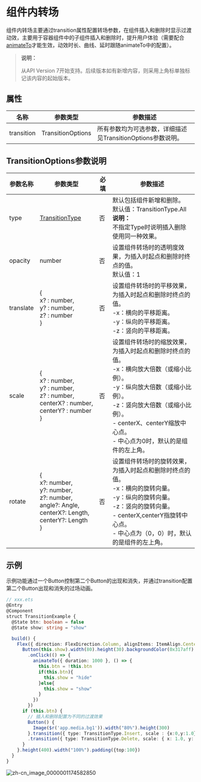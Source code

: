 # 组件内转场

组件内转场主要通过transition属性配置转场参数，在组件插入和删除时显示过渡动效，主要用于容器组件中的子组件插入和删除时，提升用户体验（需要配合[animateTo](ts-explicit-animation.md)才能生效，动效时长、曲线、延时跟随animateTo中的配置）。 

>  **说明：**
>
>  从API Version 7开始支持。后续版本如有新增内容，则采用上角标单独标记该内容的起始版本。


## 属性


| 名称 | 参数类型 | 参数描述 |
| -------- | -------- | -------- |
| transition | TransitionOptions | 所有参数均为可选参数，详细描述见TransitionOptions参数说明。 |

## TransitionOptions参数说明

| 参数名称 | 参数类型 | 必填 | 参数描述 |
| -------- | -------- | -------- | -------- |
| type | [TransitionType](ts-appendix-enums.md#transitiontype)  | 否 | 默认包括组件新增和删除。<br/>默认值：TransitionType.All<br/>**说明：**<br/>不指定Type时说明插入删除使用同一种效果。 |
| opacity | number | 否 | 设置组件转场时的透明度效果，为插入时起点和删除时终点的值。<br/>默认值：1 |
| translate | {<br/>x?&nbsp;:&nbsp;number,<br/>y?&nbsp;:&nbsp;number,<br/>z?&nbsp;:&nbsp;number<br/>} | 否 | 设置组件转场时的平移效果，为插入时起点和删除时终点的值。<br/>-x：横向的平移距离。<br/>-y：纵向的平移距离。<br/>-z：竖向的平移距离。 |
| scale | {<br/>x?&nbsp;:&nbsp;number,<br/>y?&nbsp;:&nbsp;number,<br/>z?&nbsp;:&nbsp;number,<br/>centerX?&nbsp;:&nbsp;number,<br/>centerY?&nbsp;:&nbsp;number<br/>} | 否 | 设置组件转场时的缩放效果，为插入时起点和删除时终点的值。<br/>-x：横向放大倍数（或缩小比例）。<br/>-y：纵向放大倍数（或缩小比例）。<br/>-z：竖向放大倍数（或缩小比例）。<br/>-&nbsp;centerX、centerY缩放中心点。<br/>-&nbsp;中心点为0时，默认的是组件的左上角。<br/> |
| rotate | {<br/>x?:&nbsp;number,<br/>y?:&nbsp;number,<br/>z?:&nbsp;number,<br/>angle?:&nbsp;Angle,<br/>centerX?:&nbsp;Length,<br/>centerY?:&nbsp;Length<br/>} | 否 | 设置组件转场时的旋转效果，为插入时起点和删除时终点的值。<br/>-x：横向的旋转向量。<br/>-y：纵向的旋转向量。<br/>-z：竖向的旋转向量。<br/>-&nbsp;centerX,centerY指旋转中心点。<br/>-&nbsp;中心点为（0，0）时，默认的是组件的左上角。 |


## 示例

示例功能通过一个Button控制第二个Button的出现和消失，并通过transition配置第二个Button出现和消失的过场动画。

```ts
// xxx.ets
@Entry
@Component
struct TransitionExample {
  @State btn: boolean = false
  @State show: string = "show"

  build() {
    Flex({ direction: FlexDirection.Column, alignItems: ItemAlign.Center,}) {
      Button(this.show).width(80).height(30).backgroundColor(0x317aff).margin({bottom:50})
        .onClick(() => {
          animateTo({ duration: 1000 }, () => {
            this.btn = !this.btn
            if(this.btn){
              this.show = "hide"
            }else{
              this.show = "show"
            }
          })
        })
      if (this.btn) {
        // 插入和删除配置为不同的过渡效果
        Button() {
          Image($r('app.media.bg1')).width("80%").height(300)
        }.transition({ type: TransitionType.Insert, scale : {x:0,y:1.0} })
        .transition({ type: TransitionType.Delete, scale: { x: 1.0, y: 0.0 } })
      }
    }.height(400).width("100%").padding({top:100})
  }
}
```

![zh-cn_image_0000001174582850](figures/zh-cn_image_0000001174582850.gif)
